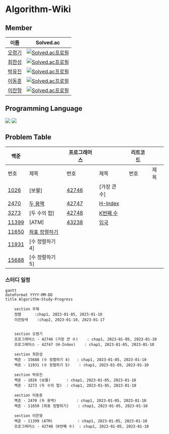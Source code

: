 # Algorithm-Wiki

## Member
|이름|Solved.ac|
|--|--|
|[오령기](https://github.com/ryeongee)|[![Solved.ac프로필](http://mazassumnida.wtf/api/mini/generate_badge?boj=ryeongee21)](https://solved.ac/)|
|[최한성](https://github.com/hansung0904)|[![Solved.ac프로필](http://mazassumnida.wtf/api/mini/generate_badge?boj=hsgod)](https://solved.ac/)|
|[박유진](https://github.com/Iam-YJ)|[![Solved.ac프로필](http://mazassumnida.wtf/api/mini/generate_badge?boj=yujin353)](https://solved.ac/)|
|[이동훈](https://github.com/darkblose)|[![Solved.ac프로필](http://mazassumnida.wtf/api/mini/generate_badge?boj=darkblose)](https://solved.ac/darkblose)|
|[이찬형](https://github.com/LEECHANHYUNG)|[![Solved.ac프로필](http://mazassumnida.wtf/api/mini/generate_badge?boj=lch7215)](https://solved.ac/)|

## Programming Language
<img src="https://img.shields.io/badge/java-007396?style=for-the-badge&logo=java&logoColor=white">
<img src="https://img.shields.io/badge/JavaScript-F7DF1E?style=for-the-badge&logo=JavaScript&logoColor=black">

## Problem Table

| 백준                                           |                                                                                                                                                | 프로그래머스                                                                   |                                                                                                                                 | 리트코드 |      |
|------------------------------------------------|------------------------------------------------------------------------------------------------------------------------------------------------|--------------------------------------------------------------------------|---------------------------------------------------------------------------------------------------------------------------------|----------|------|
| 번호                                           | 제목                                                                                                                                             | 번호                                                                       | 제목                                                                                                                              | 번호     | 제목 |
| [1026](https://www.acmicpc.net/problem/1026)   | [보물]                                                                                                                                           | [42746](https://school.programmers.co.kr/learn/courses/30/lessons/42746) | [가장 큰 수]                                                                                                                        |          |      |
| [2470](https://www.acmicpc.net/problem/2470)   | [두 용액](https://github.com/Hell-O-Algorithm/Algorithm-Wiki/blob/main/Baekjoon/Donghun/src/main/java/com/algorithm/baekjun/sort/No2470.java)     | [42747](https://school.programmers.co.kr/learn/courses/30/lessons/42747) | [H-Index](https://github.com/Hell-O-Algorithm/Algorithm-Wiki/blob/main/Programmers/Ryeongee/Programmers%20(lv2)%20H-index.java) |          |      |
| [3273](https://www.acmicpc.net/problem/3273)   | [두 수의 합]                                                                                                                                       | [42748](https://school.programmers.co.kr/learn/courses/30/lessons/42748) | [K번째 수](https://github.com/Hell-O-Algorithm/Algorithm-Wiki/blob/main/Programmers/Ryeongee/K%EB%B2%88%EC%A7%B8%EC%88%98.java)    |          |      |
| [11399](https://www.acmicpc.net/problem/11399) | [ATM]                                                                                                                                          | [43238](https://school.programmers.co.kr/learn/courses/30/lessons/43238) | [입국](https://github.com/Hell-O-Algorithm/Algorithm-Wiki/blob/main/Programmers/Ryeongee/Programmers43238.py)                    |          |      |
| [11650](https://www.acmicpc.net/problem/11650) | [좌표 정렬하기](https://github.com/Hell-O-Algorithm/Algorithm-Wiki/blob/main/Baekjoon/Donghun/src/main/java/com/algorithm/baekjun/sort/No11650.java) |                                                                          |                                                                                                                                 |          |      |
| [11931](https://www.acmicpc.net/problem/11931) | [수 정렬하기 4]                                                                                                                                     |                                                                          |                                                                                                                                 |          |      |
| [15688](https://www.acmicpc.net/problem/15688) | [수 정렬하기 5]                                                                                                                                     |                                                                          |                                                                                                                                 |          |      |

### 스터디 일정

```mermaid
gantt
dateFormat YYYY-MM-DD
title Algorithm-Study-Progress

    section 주제
    정렬      :chap1, 2023-01-05, 2023-01-10
    이진탐색    :chap2, 2023-01-10, 2023-01-17
    

    section 오령기
    프로그래머스 - 42746 (가장 큰 수)    : chap1, 2023-01-05, 2023-01-10
    프로그래머스 - 42747 (H-Index)    : chap1, 2023-01-05, 2023-01-10

    section 최한성
    백준 - 15688 (수 정렬하기 4)   : chap1, 2023-01-05, 2023-01-10
    백준 - 11931 (수 정렬하기 5)    : chap1, 2023-01-05, 2023-01-10
    
    section 박유진
    백준 - 1026 (보물)       : chap1, 2023-01-05, 2023-01-10
    백준 - 3273 (두 수의 합)  : chap1, 2023-01-05, 2023-01-10
    
    section 이동훈
    백준 - 2470 (두 용액)         : chap1, 2023-01-05, 2023-01-10
    백준 - 11650 (좌표 정렬하기)    : chap1, 2023-01-05, 2023-01-10
    
    section 이찬형
    백준 - 11399 (ATM)           : chap1, 2023-01-05, 2023-01-10
    프로그래머스 - 42748 (K번째 수)  : chap1, 2023-01-05, 2023-01-10

```
